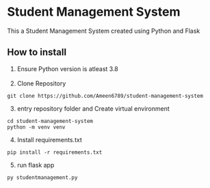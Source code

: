 # Student Management System
This a Student Management System created using Python and Flask
## How to install
1. Ensure Python version is atleast 3.8 </br></br>
2. Clone Repository

```
git clone https://github.com/Ameen6789/student-management-system
``` 

3. entry repository folder and Create virtual environment

```
cd student-management-system
python -m venv venv
```

4. Install requirements.txt
```
pip install -r requirements.txt
```

5. run flask app
```
py studentmanagement.py  
```
